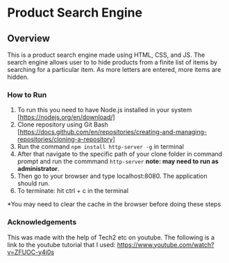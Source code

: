 # Product Search Engine

## Overview

This is a product search engine made using HTML, CSS, and JS. The search engine allows user to to hide products from a finite list of items by searching for a particular item. As more letters are entered, more items are hidden. 

### How to Run

1. To run this you need to have Node.js installed in your system [https://nodejs.org/en/download/]
2. Clone repository using Git Bash [https://docs.github.com/en/repositories/creating-and-managing-repositories/cloning-a-repository]
3. Run the command `npm install http-server -g` in terminal
4. After that navigate to the specific path of your clone folder in command prompt and run the commmand `http-server` **note: may need to run as administrator**.
5. Then go to your browser and type localhost:8080. The application should run.
6. To terminate: hit ctrl + c in the terminal

*You may need to clear the cache in the browser before doing these steps

### Acknowledgements

This was made with the help of Tech2 etc on youtube. The following is a link to the youtube tutorial that I used: 
https://www.youtube.com/watch?v=ZFUOC-y4i0s
